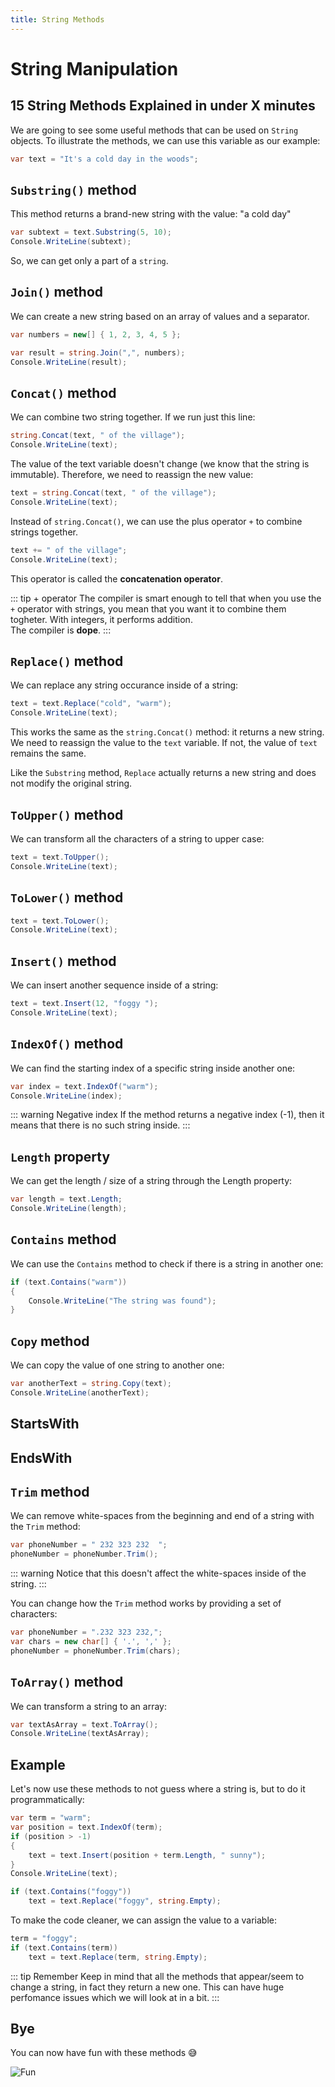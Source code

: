 ```yaml
---
title: String Methods
---
```


# String Manipulation

## 15 String Methods Explained in under X minutes

We are going to see some useful methods that can be used on `String` objects.
To illustrate the methods, we can use this variable as our example:
``` csharp
var text = "It's a cold day in the woods";
```


## `Substring()` method
This method returns a brand-new string with the value: "a cold day"
``` csharp
var subtext = text.Substring(5, 10);
Console.WriteLine(subtext);
```
So, we can get only a part of a `string`.


## `Join()` method
We can create a new string based on an array of values and a separator.
``` csharp
var numbers = new[] { 1, 2, 3, 4, 5 };

var result = string.Join(",", numbers);
Console.WriteLine(result);
```




## `Concat()` method
We can combine two string together. If we run just this line:
``` csharp
string.Concat(text, " of the village");
Console.WriteLine(text);
```

The value of the text variable doesn't change (we know that the string is immutable). Therefore, we need to reassign the new value:
``` csharp
text = string.Concat(text, " of the village");
Console.WriteLine(text);
```

Instead of `string.Concat()`, we can use the plus operator `+` to combine strings together.
``` csharp
text += " of the village";
Console.WriteLine(text);
```
This operator is called the **concatenation operator**.

::: tip + operator
The compiler is smart enough to tell that when you use the `+` operator with strings, you mean that you want it to combine them togheter. With integers, it performs addition. 
<br>
The compiler is **dope**.
:::
<!-- ![Dope girl](https://media.giphy.com/media/Zy2H3rtcczV96/giphy.gif) -->




## `Replace()` method
We can replace any string occurance inside of a string:
``` csharp
text = text.Replace("cold", "warm");
Console.WriteLine(text);
```
This works the same as the `string.Concat()` method: it returns a new string. We need to reassign the value to the `text` variable. If not, the value of `text` remains the same.

Like the `Substring` method, `Replace` actually returns a new string and does not modify the original string.


## `ToUpper()` method
We can transform all the characters of a string to upper case:
``` csharp
text = text.ToUpper();
Console.WriteLine(text);
```

## `ToLower()` method
``` csharp
text = text.ToLower();
Console.WriteLine(text);
```


## `Insert()` method
We can insert another sequence inside of a string:
``` csharp
text = text.Insert(12, "foggy ");
Console.WriteLine(text);
```

## `IndexOf()` method
We can find the starting index of a specific string inside another one:
``` csharp
var index = text.IndexOf("warm");
Console.WriteLine(index);
```
::: warning Negative index
If the method returns a negative index (-1), then it means that there is no such string inside.
:::


## `Length` property
We can get the length / size of a string through the Length property:
``` csharp
var length = text.Length;
Console.WriteLine(length);
```

## `Contains` method
We can use the `Contains` method to check if there is a string in another one:
``` csharp
if (text.Contains("warm"))
{
    Console.WriteLine("The string was found");
}
```

## `Copy` method
We can copy the value of one string to another one:
``` csharp
var anotherText = string.Copy(text);
Console.WriteLine(anotherText);
```

## StartsWith

## EndsWith



## `Trim` method

We can remove white-spaces from the beginning and end of a string with the `Trim` method:

``` csharp
var phoneNumber = " 232 323 232  ";
phoneNumber = phoneNumber.Trim();
```

::: warning
Notice that this doesn't affect the white-spaces inside of the string.
:::

You can change how the `Trim` method works by providing a set of characters:
``` csharp
var phoneNumber = ".232 323 232,";
var chars = new char[] { '.', ',' };
phoneNumber = phoneNumber.Trim(chars);
```


## `ToArray()` method
We can transform a string to an array:
``` csharp
var textAsArray = text.ToArray();
Console.WriteLine(textAsArray);
```


## Example
Let's now use these methods to not guess where a string is, but to do it programmatically:
``` csharp
var term = "warm";
var position = text.IndexOf(term);
if (position > -1)
{   
    text = text.Insert(position + term.Length, " sunny");
}
Console.WriteLine(text);
```

``` csharp
if (text.Contains("foggy"))
    text = text.Replace("foggy", string.Empty);
```

To make the code cleaner, we can assign the value to a variable:
``` csharp
term = "foggy";
if (text.Contains(term))
    text = text.Replace(term, string.Empty);
```

::: tip Remember
Keep in mind that all the methods that appear/seem to change a string, in fact they return a new one. This can have huge perfomance issues which we will look at in a bit.
:::


## Bye
You can now have fun with these methods :sweat_smile:

![Fun](https://media.giphy.com/media/FUhalvNbmECkg/giphy.gif)